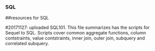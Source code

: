 ### SQL
##resources for SQL

#20171127: uploaded SQL101. This file summarizes has the scripts for Sequel to SQL.  Scripts cover common aggregate functions, column contstraints, value contstraints, inner join, outer join, subquery and correlated subquery.

